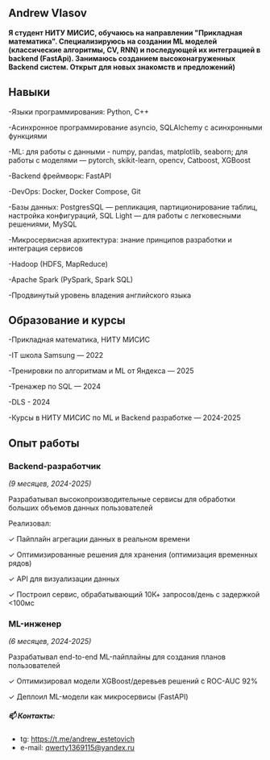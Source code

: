 ## Andrew Vlasov

**Я студент НИТУ МИСИС, обучаюсь на направлении "Прикладная математика". Специализируюсь 	на создании ML моделей (классические алгоритмы, CV, RNN) и последующей их интеграцией в backend (FastApi). Занимаюсь созданием высоконагруженных Backend систем. Открыт для новых знакомств и предложений)**

## Навыки

   -Языки программирования: Python, C++
   
   -Асинхронное программирование asyncio, SQLAlchemy с асинхронными функциями
   
   -ML: для работы с данными - numpy, pandas, matplotlib, seaborn; для работы с моделями — pytorch, skikit-learn, opencv, Catboost, XGBoost
   
   -Backend фреймворк: FastAPI
   
   -DevOps: Docker, Docker Compose, Git
   
   -Базы данных: PostgresSQL — репликация, партиционирование таблиц, настройка конфигураций, SQL Light — для работы с легковесными решениями, MySQL
   
   -Микросервисная архитектура: знание принципов разработки и интеграция сервисов

   -Hadoop (HDFS, MapReduce)
   
   -Apache Spark (PySpark, Spark SQL)
   
   -Продвинутый уровень владения английского языка

  
## Образование и курсы

  -Прикладная математика, НИТУ МИСИС
  
  -IT школа Samsung — 2022
  
  -Тренировки по алгоритмам и ML от Яндекса — 2025
  
  -Тренажер по SQL — 2024
  
  -DLS - 2024
  
  -Курсы в НИТУ МИСИС по ML и Backend разработке — 2024-2025

## Опыт работы

 ### Backend-разработчик
  *(9 месяцев, 2024-2025)*
  
  Разрабатывал высокопроизводительные сервисы для обработки больших объемов данных пользователей
  
  Реализовал:
  
  ✓ Пайплайн агрегации данных в реальном времени
  
  ✓ Оптимизированные решения для хранения (оптимизация временных рядов)
  
  ✓ API для визуализации данных
  
  ✓ Построил сервис, обрабатывающий 10К+ запросов/день с задержкой <100мс
  

### ML-инженер

*(6 месяцев, 2024-2025)*

  Разрабатывал end-to-end ML-пайплайны для создания планов пользователей
  
  ✓ Оптимизировал модели XGBoost/деревьев решений с ROC-AUC 92%
  
  ✓ Деплоил ML-модели как микросервисы (FastAPI)
  

##### 📫 Контакты:
- tg: https://t.me/andrew_estetovich
- e-mail: qwerty1369115@yandex.ru

